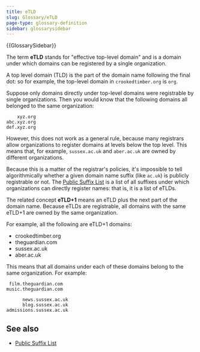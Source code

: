 ```yaml
---
title: eTLD
slug: Glossary/eTLD
page-type: glossary-definition
sidebar: glossarysidebar
---
```


{{GlossarySidebar}}

The term **eTLD** stands for "effective top-level domain" and is a domain under which domains can be registered by a single organization.

A top level domain (TLD) is the part of the domain name following the final dot: so for example, the top-level domain in `crookedtimber.org` is `org`.

Suppose only domains directly under top-level domains were registrable by single organizations. Then you would know that the following domains all belonged to the same organization:

```plain
    xyz.org
abc.xyz.org
def.xyz.org
```

However, this does not work as a general rule, because many registrars allow organizations to register domains at levels below the top level. This means that, for example, `sussex.ac.uk` and `aber.ac.uk` are owned by different organizations.

Because this is a matter of the registrar's policies, it's impossible to tell algorithmically whether a given domain name suffix (like `ac.uk`) is publicly registrable or not. The [Public Suffix List](https://publicsuffix.org/) is a list of all suffixes under which organizations can directly register names: that is, it is a list of eTLDs.

The related concept **eTLD+1** means an eTLD plus the next part of the domain name. Because eTLDs are registrable, all domains with the same eTLD+1 are owned by the same organization.

For example, all the following are eTLD+1 domains:

- crookedtimber.org
- theguardian.com
- sussex.ac.uk
- aber.ac.uk

This means that all domains under each of these domains belong to the same organization. For example:

```plain
 film.theguardian.com
music.theguardian.com
```

```plain
      news.sussex.ac.uk
      blog.sussex.ac.uk
admissions.sussex.ac.uk
```

## See also

- [Public Suffix List](https://publicsuffix.org/)
